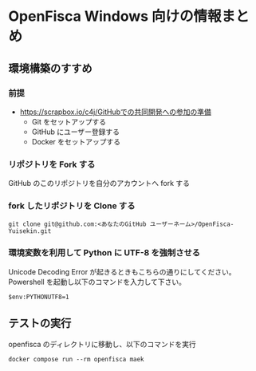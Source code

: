 # OpenFisca Windows 向けの情報まとめ

## 環境構築のすすめ

### 前提

- https://scrapbox.io/c4j/GitHubでの共同開発への参加の準備
  - Git をセットアップする
  - GitHub にユーザー登録する
  - Docker をセットアップする

### リポジトリを Fork する

GitHub のこのリポジトリを自分のアカウントへ fork する

### fork したリポジトリを Clone する

```
git clone git@github.com:<あなたのGitHub ユーザーネーム>/OpenFisca-Yuisekin.git
```

### 環境変数を利用して Python に UTF-8 を強制させる

Unicode Decoding Error が起きるときもこちらの通りにしてください。
Powershell を起動し以下のコマンドを入力して下さい。

```
$env:PYTHONUTF8=1
```

## テストの実行

openfisca のディレクトリに移動し、以下のコマンドを実行

```
docker compose run --rm openfisca maek
```

